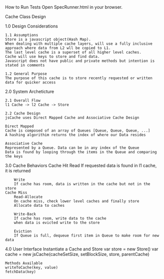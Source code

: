 How to Run Tests
Open SpecRunner.html in your browser.



Cache Class Design

1.0 Design Considerations

	1.1 Assumptions
	Store is a javascript object(Hash Map). 
	When dealing with multiple cache layers, will use a fully inclusive approach where data from L2 wll be copied to L1.
	The last level cache is a superset of all higher level caches.
	Cache will use keys to store and find data.
	Javascript does not have public and private methods but intention is stated in comments

	1.2 General Purpose
	The purpose of this cache is to store recently requested or written data for quicker access

2.0 System Archeticture

	2.1 Overall Flow
	l1 Cache -> l2 Cache -> Store

	2.2 Cache Design
	jsCache uses Direct Mapped Cache and Associative Cache Design

	Direct Mapped
	Cache is composed of an array of Queues [Queue, Queue, Queue, ...]
	A hashing algorithim returns the index of where our Data resides

	Associative Cache
	Represented by a Queue. Data can be in any index of the Queue
	Data is found by looping through the items in the Queue and comparing the keys

3.0 Cache Behaviors
	Cache Hit
		Read
		If requested data is found in l1 cache, it is returned

		Write
		If cache has room, data is written in the cache but not in the store
	Cache Miss
		Read-Allocate
		On cache miss, check lower level caches and finally store
		Allocate data to caches

		Write-Back
		If cache has room, write data to the cache
		when data is evicted write to the store

		Eviction
		If Queue is full, dequeue first item in Queue to make room for new data

4.0 User Interface
	Instantiate a Cache and Store
	var store = new Store()
	var cache = new jsCache(cacheSetSize, setBlockSize, store, parentCache)

	Methods Available
	writeToCache(key, value)
	fetchData(key)
